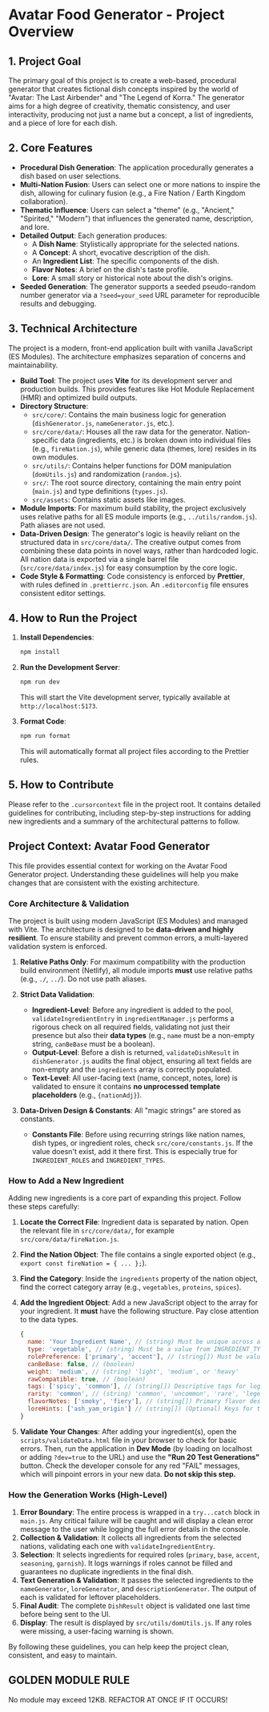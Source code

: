 # Avatar Food Generator - Project Overview

## 1. Project Goal

The primary goal of this project is to create a web-based, procedural generator that creates fictional dish concepts inspired by the world of "Avatar: The Last Airbender" and "The Legend of Korra." The generator aims for a high degree of creativity, thematic consistency, and user interactivity, producing not just a name but a concept, a list of ingredients, and a piece of lore for each dish.

## 2. Core Features

- **Procedural Dish Generation**: The application procedurally generates a dish based on user selections.
- **Multi-Nation Fusion**: Users can select one or more nations to inspire the dish, allowing for culinary fusion (e.g., a Fire Nation / Earth Kingdom collaboration).
- **Thematic Influence**: Users can select a "theme" (e.g., "Ancient," "Spirited," "Modern") that influences the generated name, description, and lore.
- **Detailed Output**: Each generation produces:
  - A **Dish Name**: Stylistically appropriate for the selected nations.
  - A **Concept**: A short, evocative description of the dish.
  - An **Ingredient List**: The specific components of the dish.
  - **Flavor Notes**: A brief on the dish's taste profile.
  - **Lore**: A small story or historical note about the dish's origins.
- **Seeded Generation**: The generator supports a seeded pseudo-random number generator via a `?seed=your_seed` URL parameter for reproducible results and debugging.

## 3. Technical Architecture

The project is a modern, front-end application built with vanilla JavaScript (ES Modules). The architecture emphasizes separation of concerns and maintainability.

- **Build Tool**: The project uses **Vite** for its development server and production builds. This provides features like Hot Module Replacement (HMR) and optimized build outputs.
- **Directory Structure**:
  - `src/core/`: Contains the main business logic for generation (`dishGenerator.js`, `nameGenerator.js`, etc.).
  - `src/core/data/`: Houses all the raw data for the generator. Nation-specific data (ingredients, etc.) is broken down into individual files (e.g., `fireNation.js`), while generic data (themes, lore) resides in its own modules.
  - `src/utils/`: Contains helper functions for DOM manipulation (`domUtils.js`) and randomization (`random.js`).
  - `src/`: The root source directory, containing the main entry point (`main.js`) and type definitions (`types.js`).
  - `src/assets`: Contains static assets like images.
- **Module Imports**: For maximum build stability, the project exclusively uses relative paths for all ES module imports (e.g., `../utils/random.js`). Path aliases are not used.
- **Data-Driven Design**: The generator's logic is heavily reliant on the structured data in `src/core/data/`. The creative output comes from combining these data points in novel ways, rather than hardcoded logic. All nation data is exported via a single barrel file (`src/core/data/index.js`) for easy consumption by the core logic.
- **Code Style & Formatting**: Code consistency is enforced by **Prettier**, with rules defined in `.prettierrc.json`. An `.editorconfig` file ensures consistent editor settings.

## 4. How to Run the Project

1.  **Install Dependencies**:
    ```bash
    npm install
    ```
2.  **Run the Development Server**:

    ```bash
    npm run dev
    ```

    This will start the Vite development server, typically available at `http://localhost:5173`.

3.  **Format Code**:
    ```bash
    npm run format
    ```
    This will automatically format all project files according to the Prettier rules.

## 5. How to Contribute

Please refer to the `.cursorcontext` file in the project root. It contains detailed guidelines for contributing, including step-by-step instructions for adding new ingredients and a summary of the architectural patterns to follow.

## Project Context: Avatar Food Generator

This file provides essential context for working on the Avatar Food Generator project. Understanding these guidelines will help you make changes that are consistent with the existing architecture.

### Core Architecture & Validation

The project is built using modern JavaScript (ES Modules) and managed with Vite. The architecture is designed to be **data-driven and highly resilient**. To ensure stability and prevent common errors, a multi-layered validation system is enforced.

1.  **Relative Paths Only**: For maximum compatibility with the production build environment (Netlify), all module imports **must** use relative paths (e.g., `./`, `../`). Do not use path aliases.

2.  **Strict Data Validation**:
    -   **Ingredient-Level**: Before any ingredient is added to the pool, `validateIngredientEntry` in `ingredientManager.js` performs a rigorous check on all required fields, validating not just their presence but also their **data types** (e.g., `name` must be a non-empty string, `canBeBase` must be a boolean).
    -   **Output-Level**: Before a dish is returned, `validateDishResult` in `dishGenerator.js` audits the final object, ensuring all text fields are non-empty and the `ingredients` array is correctly populated.
    -   **Text-Level**: All user-facing text (name, concept, notes, lore) is validated to ensure it contains **no unprocessed template placeholders** (e.g., `{nationAdj}`).

3.  **Data-Driven Design & Constants**: All "magic strings" are stored as constants.
    -   **Constants File**: Before using recurring strings like nation names, dish types, or ingredient roles, check `src/core/constants.js`. If the value doesn't exist, add it there first. This is especially true for `INGREDIENT_ROLES` and `INGREDIENT_TYPES`.

### How to Add a New Ingredient

Adding new ingredients is a core part of expanding this project. Follow these steps carefully:

1.  **Locate the Correct File**: Ingredient data is separated by nation. Open the relevant file in `src/core/data/`, for example `src/core/data/fireNation.js`.
2.  **Find the Nation Object**: The file contains a single exported object (e.g., `export const fireNation = { ... };`).
3.  **Find the Category**: Inside the `ingredients` property of the nation object, find the correct category array (e.g., `vegetables`, `proteins`, `spices`).
4.  **Add the Ingredient Object**: Add a new JavaScript object to the array for your ingredient. It **must** have the following structure. Pay close attention to the data types.

    ```javascript
    {
      name: 'Your Ingredient Name', // (string) Must be unique across all nations!
      type: 'vegetable', // (string) Must be a value from INGREDIENT_TYPES in constants.js
      rolePreference: ['primary', 'accent'], // (string[]) Must be values from INGREDIENT_ROLES
      canBeBase: false, // (boolean)
      weight: 'medium', // (string) 'light', 'medium', or 'heavy'
      rawCompatible: true, // (boolean)
      tags: ['spicy', 'common'], // (string[]) Descriptive tags for logic hooks
      rarity: 'common', // (string) 'common', 'uncommon', 'rare', 'legendary'
      flavorNotes: ['smoky', 'fiery'], // (string[]) Primary flavor descriptors
      loreHints: ['ash_yam_origin'] // (string[]) (Optional) Keys for the lore generator
    }
    ```
5.  **Validate Your Changes**: After adding your ingredient(s), open the `scripts/validateData.html` file in your browser to check for basic errors. Then, run the application in **Dev Mode** (by loading on localhost or adding `?dev=true` to the URL) and use the **"Run 20 Test Generations"** button. Check the developer console for any red "FAIL" messages, which will pinpoint errors in your new data. **Do not skip this step.**

### How the Generation Works (High-Level)
1.  **Error Boundary**: The entire process is wrapped in a `try...catch` block in `main.js`. Any critical failure will be caught and will display a clean error message to the user while logging the full error details in the console.
2.  **Collection & Validation**: It collects all ingredients from the selected nations, validating each one with `validateIngredientEntry`.
3.  **Selection**: It selects ingredients for required roles (`primary`, `base`, `accent`, `seasoning`, `garnish`). It logs warnings if roles cannot be filled and guarantees no duplicate ingredients in the final dish.
4.  **Text Generation & Validation**: It passes the selected ingredients to the `nameGenerator`, `loreGenerator`, and `descriptionGenerator`. The output of each is validated for leftover placeholders.
5.  **Final Audit**: The complete `DishResult` object is validated one last time before being sent to the UI.
6.  **Display**: The result is displayed by `src/utils/domUtils.js`. If any roles were missing, a user-facing warning is shown.

By following these guidelines, you can help keep the project clean, consistent, and easy to maintain.

## GOLDEN MODULE RULE

No module may exceed 12KB. REFACTOR AT ONCE IF IT OCCURS!
